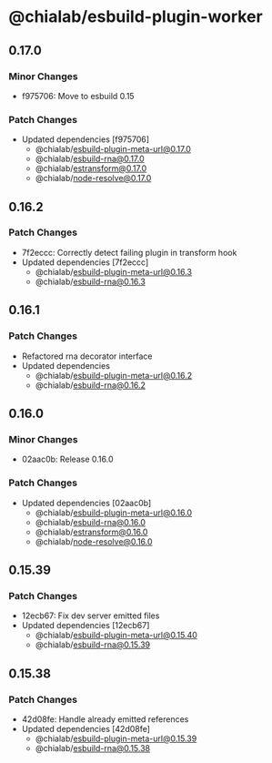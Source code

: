 # @chialab/esbuild-plugin-worker

## 0.17.0

### Minor Changes

- f975706: Move to esbuild 0.15

### Patch Changes

- Updated dependencies [f975706]
  - @chialab/esbuild-plugin-meta-url@0.17.0
  - @chialab/esbuild-rna@0.17.0
  - @chialab/estransform@0.17.0
  - @chialab/node-resolve@0.17.0

## 0.16.2

### Patch Changes

- 7f2eccc: Correctly detect failing plugin in transform hook
- Updated dependencies [7f2eccc]
  - @chialab/esbuild-plugin-meta-url@0.16.3
  - @chialab/esbuild-rna@0.16.3

## 0.16.1

### Patch Changes

- Refactored rna decorator interface
- Updated dependencies
  - @chialab/esbuild-plugin-meta-url@0.16.2
  - @chialab/esbuild-rna@0.16.2

## 0.16.0

### Minor Changes

- 02aac0b: Release 0.16.0

### Patch Changes

- Updated dependencies [02aac0b]
  - @chialab/esbuild-plugin-meta-url@0.16.0
  - @chialab/esbuild-rna@0.16.0
  - @chialab/estransform@0.16.0
  - @chialab/node-resolve@0.16.0

## 0.15.39

### Patch Changes

- 12ecb67: Fix dev server emitted files
- Updated dependencies [12ecb67]
  - @chialab/esbuild-plugin-meta-url@0.15.40
  - @chialab/esbuild-rna@0.15.39

## 0.15.38

### Patch Changes

- 42d08fe: Handle already emitted references
- Updated dependencies [42d08fe]
  - @chialab/esbuild-plugin-meta-url@0.15.39
  - @chialab/esbuild-rna@0.15.38
